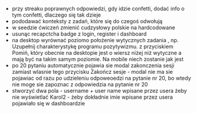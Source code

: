 - przy streaku poprawnych odpowiedzi, gdy idzie confetti, dodać info o tym confetti, dlaczego się tak dzieje
- pododawać konteksty z zadań, które się do czegoś odwołują
- w seedzie ćwiczeń zmienić cudzysłowy polskie na hardcodowane
- usunąc recapctcha badge z login, register i dashboard
- na desktop wyrównać poziomo położenie wytycznych zadania , np. Uzupełnij charakterystykę programu pozytywizmu. z przyciskiem Pomiń, który obecnie na desktopie jest o wiersz niżej niż wytyczne a mają być na takim samym poziomie. Na mobile niech zostanie jak jest
- po 20 pytaniu automatycznie pojawia sie modal zakonczenia sesji zamiast wlasnie tego przycisku Zakończ sesje - modal nie ma sie pojawiac od razu po udzieleniu odpoweoedzi na pytanie nr 20, bo wtedy nie moge sie zapoznac z odpowiedzia na pytanie nr 20
- stworzyć dwa pola - username + user name wpisane przez usera żeby nie wyświetlać Karol2 - żeby dokładnie imie wpisane przez usera pojawiało się w dashboardzie
